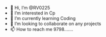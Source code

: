 - 👋 Hi, I’m @RV0225
- 👀 I’m interested in Cp
- 🌱 I’m currently learning Coding
- 💞️ I’m looking to collaborate on any projects
- 📫 How to reach me 9798.......

<!---
RV0225/RV0225 is a ✨ special ✨ repository because its `README.md` (this file) appears on your GitHub profile.
You can click the Preview link to take a look at your changes.
--->
